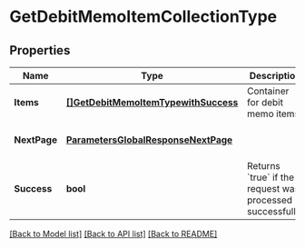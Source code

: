 # GetDebitMemoItemCollectionType

## Properties
Name | Type | Description | Notes
------------ | ------------- | ------------- | -------------
**Items** | [**[]GetDebitMemoItemTypewithSuccess**](GETDebitMemoItemTypewithSuccess.md) | Container for debit memo items.  | [optional] [default to null]
**NextPage** | [**ParametersGlobalResponseNextPage**](#/parameters/GLOBAL_RESPONSE_nextPage.md) |  | [optional] [default to null]
**Success** | **bool** | Returns &#x60;true&#x60; if the request was processed successfully. | [optional] [default to null]

[[Back to Model list]](../README.md#documentation-for-models) [[Back to API list]](../README.md#documentation-for-api-endpoints) [[Back to README]](../README.md)


